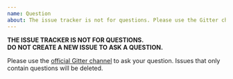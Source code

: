 ```yaml
---
name: Question
about: The issue tracker is not for questions. Please use the Gitter channel.
---
```


__THE ISSUE TRACKER IS NOT FOR QUESTIONS.__  
__DO NOT CREATE A NEW ISSUE TO ASK A QUESTION.__

Please use the [official Gitter channel][1] to ask your question. Issues that
only contain questions will be deleted.

  [1]: https://gitter.im/squidfunk/mkdocs-material
